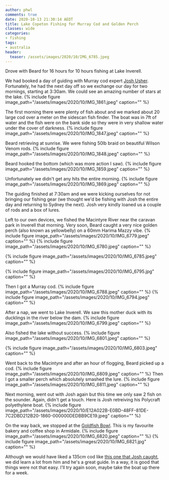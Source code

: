 ```yaml
---
author: phwl
comments: true
date: 2020-10-13 21:30:14 AEDT
title: Lake Copeton Fishing for Murray Cod and Golden Perch
classes: wide
categories:
- fishing
tags:
- australia
header:
  teaser: /assets/images/2020/10/IMG_6785.jpeg
---
```


Drove with Beard for 16 hours for 10 hours fishing at Lake Inverell.

<!-- more -->
We had booked a day of guiding with Murray cod expert [Josh Usher](https://www.instagram.com/fishing_with_usher__guide/). Fortunately, he had the next day off so we exchange our day for two mornings, starting at 3:30am. We could see an amazing number of stars at the lake.
{% include figure image_path="/assets/images/2020/10/IMG_1861.jpeg" caption="" %}

The first morning there were plenty of fish about and we marked about 20 large cod over a meter on the sidescan fish finder. The boat was in 7ft of water and the fish were on the bank side so they were in very shallow water under the cover of darkness.
{% include figure image_path="/assets/images/2020/10/IMG_1847.jpeg" caption="" %}

Beard retrieving at sunrise. We were fishing 50lb braid on beautiful Wilson Venom rods.
{% include figure image_path="/assets/images/2020/10/IMG_1848.jpeg" caption="" %}

Beard hooked the bottom (which was more action I saw).
{% include figure image_path="/assets/images/2020/10/IMG_1859.jpeg" caption="" %}

Unfortunately we didn't get any hits the entire morning.
{% include figure image_path="/assets/images/2020/10/IMG_1869.jpeg" caption="" %}

The guiding finished at 7:30am and we were kicking ourselves for not bringing our fishing gear (we thought we'd be fishing with Josh the entire day and returning to Sydney the next). Josh very kindly loaned us a couple of rods and a box of lures.

Left to our own devices, we fished the Macintyre River near the caravan park in Inverell that morning. Very soon, Beard caught a very nice golden perch (also known as yellowbelly) on a 60mm Harima Mazzy vibe.
{% include figure image_path="/assets/images/2020/10/IMG_6779.jpeg" caption="" %}
{% include figure image_path="/assets/images/2020/10/IMG_6780.jpeg" caption="" %}

{% include figure image_path="/assets/images/2020/10/IMG_6785.jpeg" caption="" %}

{% include figure image_path="/assets/images/2020/10/IMG_6795.jpg" caption="" %}



Then I got a Murray cod.
{% include figure image_path="/assets/images/2020/10/IMG_6788.jpeg" caption="" %}
{% include figure image_path="/assets/images/2020/10/IMG_6794.jpeg" caption="" %}

After a nap, we went to Lake Inverell. We saw this mother duck with its ducklings in the river below the dam.
{% include figure image_path="/assets/images/2020/10/IMG_6799.jpeg" caption="" %}

Also fished the lake without success.
{% include figure image_path="/assets/images/2020/10/IMG_6801.jpeg" caption="" %}

{% include figure image_path="/assets/images/2020/10/IMG_6803.jpeg" caption="" %}

Went back to the Macintyre and after an hour of flogging, Beard picked up a cod.
{% include figure image_path="/assets/images/2020/10/IMG_6809.jpeg" caption="" %}
Then I got a smaller perch which absolutely smashed the lure.
{% include figure image_path="/assets/images/2020/10/IMG_6811.jpeg" caption="" %}

Next morning, went out with Josh again but this time we only saw 2 fish on the sounder. Again, didn't get a touch. Here is Josh retreiving his Polycraft polyethylene boat.
{% include figure image_path="/assets/images/2020/10/E12A022B-E0BD-48FF-81DE-7C2DBD212B20-1860-000000DEDBB9CE19.jpeg" caption="" %}

On the way back, we stopped at the [Goldfish Bowl](https://www.facebook.com/thegoldfishbowlbakery/). This is my favourite bakery and coffee shop in Armidale.
{% include figure image_path="/assets/images/2020/10/IMG_6820.jpeg" caption="" %}
{% include figure image_path="/assets/images/2020/10/IMG_6821.jpg" caption="" %}

Although we would have liked a 135cm cod like [this one that Josh caught](https://www.northerndailyleader.com.au/story/6428962/absolute-monster-josh-usher-lands-humongous-murray-cod/), we did learn a lot from him and he's a great guide. In a way, it is good that things were not that easy. I'll try again soon, maybe take the boat up there for a week.

<img src="https://nnimgt-a.akamaihd.net/transform/v1/crop/frm/iViHsQkuwAs9FXZ3pcZDd6/e9a67f97-cc8a-4a1b-8fe2-2270a32b4644.jpg/r0_0_764_480_w1200_h678_fmax.jpg" alt="">
